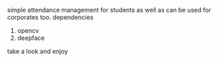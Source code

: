 simple attendance management for students as well as can be used for corporates too.
dependencies 
  1. opencv
  2. deepface

take a look and enjoy 
